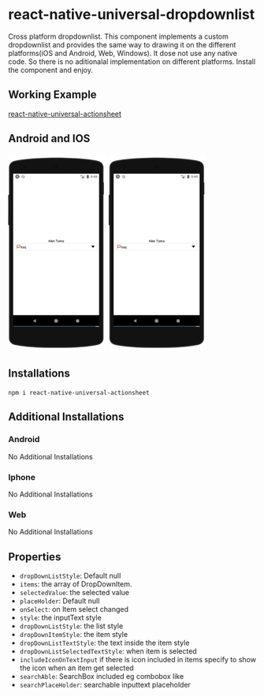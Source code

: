 # react-native-universal-dropdownlist

Cross platform dropdownlist. This component implements a custom dropdownlist and provides the same way to drawing it on the different platforms(iOS and Android, Web, Windows). It dose not use any native code. So there is no aditionalal implementation on different platforms. Install the component and enjoy.

 ## Working Example
 [react-native-universal-actionsheet](https://snack.expo.io/@alentoma/react-native-universal-dropdownlist)
 
 
  
 ## Android and IOS
 <div>
 <img src="https://github.com/AlenToma/react-native-universal-dropdownlist/blob/main/images/android.PNG" width="200"/>
 
 
 <img src="https://github.com/AlenToma/react-native-universal-dropdownlist/blob/main/images/android.PNG" width="200"/>
 </div>
 
 
## Installations

`npm i react-native-universal-actionsheet`

## Additional Installations

### Android
No Additional Installations

### Iphone
No Additional Installations

### Web
No Additional Installations


## Properties
* `dropDownListStyle`: Default null
* `items`: the array of DropDownItem.
* `selectedValue`: the selected value
* `placeHolder`: Default null
* `onSelect`: on Item select changed
* `style`:  the inputText style
* `dropDownListStyle`: the list style
* `dropDownItemStyle`: the item style
* `dropDownListTextStyle`: the text inside the item style
* `dropDownListSelectedTextStyle`: when item is selected
* `includeIconOnTextInput` if there is icon included in items specify to show the icon when an item get selected
* `searchAble`: SearchBox included eg combobox like
* `searchPlaceHolder`: searchable inputtext placeholder
